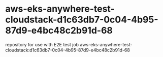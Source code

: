 # aws-eks-anywhere-test-cloudstack-d1c63db7-0c04-4b95-87d9-e4bc48c2b91d-68
repository for use with E2E test job aws-eks-anywhere-test-cloudstack:d1c63db7-0c04-4b95-87d9-e4bc48c2b91d-68
